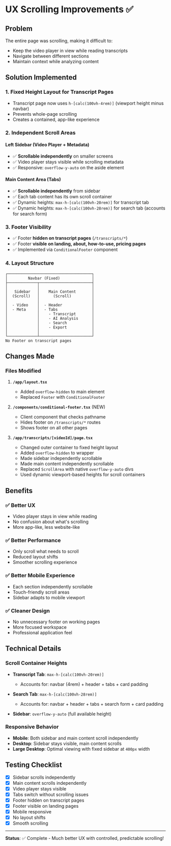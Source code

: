 # UX Scrolling Improvements ✅

## Problem

The entire page was scrolling, making it difficult to:

- Keep the video player in view while reading transcripts
- Navigate between different sections
- Maintain context while analyzing content

## Solution Implemented

### 1. **Fixed Height Layout for Transcript Pages**

- Transcript page now uses `h-[calc(100vh-4rem)]` (viewport height minus navbar)
- Prevents whole-page scrolling
- Creates a contained, app-like experience

### 2. **Independent Scroll Areas**

#### Left Sidebar (Video Player + Metadata)

- ✅ **Scrollable independently** on smaller screens
- ✅ Video player stays visible while scrolling metadata
- ✅ Responsive: `overflow-y-auto` on the aside element

#### Main Content Area (Tabs)

- ✅ **Scrollable independently** from sidebar
- ✅ Each tab content has its own scroll container
- ✅ Dynamic heights: `max-h-[calc(100vh-20rem)]` for transcript tab
- ✅ Dynamic heights: `max-h-[calc(100vh-28rem)]` for search tab (accounts for search form)

### 3. **Footer Visibility**

- ✅ Footer **hidden on transcript pages** (`/transcripts/*`)
- ✅ Footer **visible on landing, about, how-to-use, pricing pages**
- ✅ Implemented via `ConditionalFooter` component

### 4. **Layout Structure**

```
┌─────────────────────────────────────┐
│         Navbar (Fixed)              │
├─────────────┬───────────────────────┤
│             │                       │
│   Sidebar   │    Main Content       │
│  (Scroll)   │      (Scroll)         │
│             │                       │
│  - Video    │  - Header             │
│  - Meta     │  - Tabs               │
│             │    - Transcript       │
│             │    - AI Analysis      │
│             │    - Search           │
│             │    - Export           │
│             │                       │
└─────────────┴───────────────────────┘
No Footer on transcript pages
```

## Changes Made

### Files Modified

1. **`/app/layout.tsx`**
   - Added `overflow-hidden` to main element
   - Replaced `Footer` with `ConditionalFooter`

2. **`/components/conditional-footer.tsx`** (NEW)
   - Client component that checks pathname
   - Hides footer on `/transcripts/*` routes
   - Shows footer on all other pages

3. **`/app/transcripts/[videoId]/page.tsx`**
   - Changed outer container to fixed height layout
   - Added `overflow-hidden` to wrapper
   - Made sidebar independently scrollable
   - Made main content independently scrollable
   - Replaced `ScrollArea` with native `overflow-y-auto` divs
   - Used dynamic viewport-based heights for scroll containers

## Benefits

### ✅ Better UX

- Video player stays in view while reading
- No confusion about what's scrolling
- More app-like, less website-like

### ✅ Better Performance

- Only scroll what needs to scroll
- Reduced layout shifts
- Smoother scrolling experience

### ✅ Better Mobile Experience

- Each section independently scrollable
- Touch-friendly scroll areas
- Sidebar adapts to mobile viewport

### ✅ Cleaner Design

- No unnecessary footer on working pages
- More focused workspace
- Professional application feel

## Technical Details

### Scroll Container Heights

- **Transcript Tab**: `max-h-[calc(100vh-20rem)]`
  - Accounts for: navbar (4rem) + header + tabs + card padding
  
- **Search Tab**: `max-h-[calc(100vh-28rem)]`
  - Accounts for: navbar + header + tabs + search form + card padding

- **Sidebar**: `overflow-y-auto` (full available height)

### Responsive Behavior

- **Mobile**: Both sidebar and main content scroll independently
- **Desktop**: Sidebar stays visible, main content scrolls
- **Large Desktop**: Optimal viewing with fixed sidebar at `400px` width

## Testing Checklist

- [x] Sidebar scrolls independently
- [x] Main content scrolls independently
- [x] Video player stays visible
- [x] Tabs switch without scrolling issues
- [x] Footer hidden on transcript pages
- [x] Footer visible on landing pages
- [x] Mobile responsive
- [x] No layout shifts
- [x] Smooth scrolling

---

**Status**: ✅ Complete - Much better UX with controlled, predictable scrolling!
